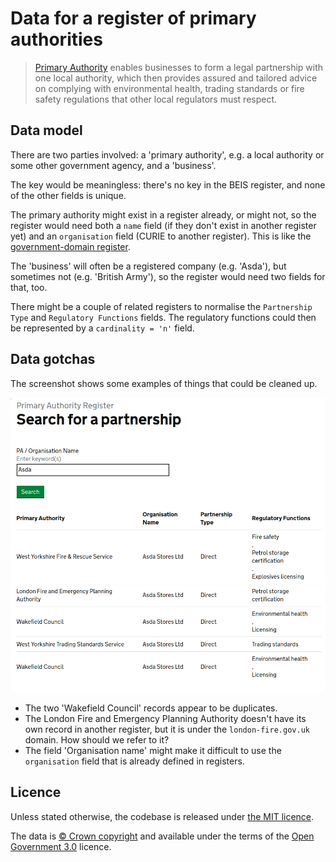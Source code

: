 # Data for a register of primary authorities

> [Primary Authority](https://www.gov.uk/guidance/local-regulation-primary-authority) enables businesses to form a legal partnership with one local authority, which then provides assured and tailored advice on complying with environmental health, trading standards or fire safety regulations that other local regulators must respect.

## Data model

There are two parties involved: a 'primary authority', e.g. a local authority
or some other government agency, and a 'business'.

The key would be meaningless: there's no key in the BEIS register, and none of
the other fields is unique.

The primary authority might exist in a register already, or might not, so the
register would need both a `name` field (if they don't exist in another register
yet) and an `organisation` field (CURIE to another register).  This is like the
[government-domain register](https://government-domain.register.gov.uk/).

The 'business' will often be a registered company (e.g. 'Asda'), but sometimes
not (e.g. 'British Army'), so the register would need two fields for that, too.

There might be a couple of related registers to normalise the `Partnership Type`
and `Regulatory Functions` fields.  The regulatory functions could then be
represented by a `cardinality = 'n'` field.

## Data gotchas

The screenshot shows some examples of things that could be cleaned up.

![Screenshot of BEIS Primary Authority register showing records about Asda](beis-register-screenshot.png)

* The two 'Wakefield Council' records appear to be duplicates.
* The London Fire and Emergency Planning Authority doesn't have its own record
    in another register, but it is under the `london-fire.gov.uk` domain.  How
    should we refer to it?
* The field 'Organisation name' might make it difficult to use the
  `organisation` field that is already defined in registers.

## Licence

Unless stated otherwise, the codebase is released under [the MIT licence](./LICENSE).

The data is [© Crown
copyright](http://www.nationalarchives.gov.uk/information-management/re-using-public-sector-information/copyright-and-re-use/crown-copyright/)
and available under the terms of the [Open Government
3.0](https://www.nationalarchives.gov.uk/doc/open-government-licence/version/3/)
licence.
